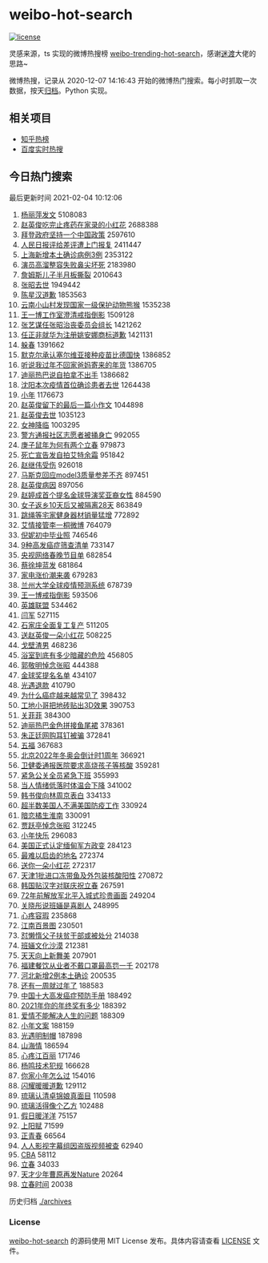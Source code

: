 # weibo-hot-search

[![license](https://img.shields.io/github/license/Arrackisarookie/weibo-hot-search)](https://github.com/Arrackisarookie/weibo-hot-search/blob/master/LICENSE)

灵感来源，ts 实现的微博热搜榜 [weibo-trending-hot-search](https://github.com/justjavac/weibo-trending-hot-search)，感谢[迷渡](https://github.com/justjavac)大佬的思路~

微博热搜，记录从 2020-12-07 14:16:43 开始的微博热门搜索。每小时抓取一次数据，按天[归档](./archives)。Python 实现。

## 相关项目
+ [知乎热榜](https://github.com/Arrackisarookie/zhihu-top-search)
+ [百度实时热搜](https://github.com/Arrackisarookie/baidu-hot-search)

## 今日热门搜索

<!-- Rank Begin -->

最后更新时间 2021-02-04 10:12:06

1. [杨丽萍发文](https://s.weibo.com/weibo?q=%23%E6%9D%A8%E4%B8%BD%E8%90%8D%E5%8F%91%E6%96%87%23&Refer=top) 5108083
1. [赵英俊吃完止疼药在家录的小红花](https://s.weibo.com/weibo?q=%23%E8%B5%B5%E8%8B%B1%E4%BF%8A%E5%90%83%E5%AE%8C%E6%AD%A2%E7%96%BC%E8%8D%AF%E5%9C%A8%E5%AE%B6%E5%BD%95%E7%9A%84%E5%B0%8F%E7%BA%A2%E8%8A%B1%23&Refer=top) 2688388
1. [拜登政府坚持一个中国政策](https://s.weibo.com/weibo?q=%23%E6%8B%9C%E7%99%BB%E6%94%BF%E5%BA%9C%E5%9D%9A%E6%8C%81%E4%B8%80%E4%B8%AA%E4%B8%AD%E5%9B%BD%E6%94%BF%E7%AD%96%23&Refer=top) 2597610
1. [人民日报评给差评遭上门报复](https://s.weibo.com/weibo?q=%23%E4%BA%BA%E6%B0%91%E6%97%A5%E6%8A%A5%E8%AF%84%E7%BB%99%E5%B7%AE%E8%AF%84%E9%81%AD%E4%B8%8A%E9%97%A8%E6%8A%A5%E5%A4%8D%23&Refer=top) 2411447
1. [上海新增本土确诊病例3例](https://s.weibo.com/weibo?q=%23%E4%B8%8A%E6%B5%B7%E6%96%B0%E5%A2%9E%E6%9C%AC%E5%9C%9F%E7%A1%AE%E8%AF%8A%E7%97%85%E4%BE%8B3%E4%BE%8B%23&Refer=top) 2353122
1. [演员高溜整容失败鼻尖坏死](https://s.weibo.com/weibo?q=%23%E6%BC%94%E5%91%98%E9%AB%98%E6%BA%9C%E6%95%B4%E5%AE%B9%E5%A4%B1%E8%B4%A5%E9%BC%BB%E5%B0%96%E5%9D%8F%E6%AD%BB%23&Refer=top) 2183980
1. [詹姆斯儿子半月板撕裂](https://s.weibo.com/weibo?q=%E8%A9%B9%E5%A7%86%E6%96%AF%E5%84%BF%E5%AD%90%E5%8D%8A%E6%9C%88%E6%9D%BF%E6%92%95%E8%A3%82&Refer=top) 2010643
1. [张昭去世](https://s.weibo.com/weibo?q=%23%E5%BC%A0%E6%98%AD%E5%8E%BB%E4%B8%96%23&Refer=top) 1949442
1. [陈星汉道歉](https://s.weibo.com/weibo?q=%E9%99%88%E6%98%9F%E6%B1%89%E9%81%93%E6%AD%89&Refer=top) 1853563
1. [云南小山村发现国家一级保护动物熊猴](https://s.weibo.com/weibo?q=%23%E4%BA%91%E5%8D%97%E5%B0%8F%E5%B1%B1%E6%9D%91%E5%8F%91%E7%8E%B0%E5%9B%BD%E5%AE%B6%E4%B8%80%E7%BA%A7%E4%BF%9D%E6%8A%A4%E5%8A%A8%E7%89%A9%E7%86%8A%E7%8C%B4%23&Refer=top) 1535238
1. [王一博工作室澄清戒指倒影](https://s.weibo.com/weibo?q=%23%E7%8E%8B%E4%B8%80%E5%8D%9A%E5%B7%A5%E4%BD%9C%E5%AE%A4%E6%BE%84%E6%B8%85%E6%88%92%E6%8C%87%E5%80%92%E5%BD%B1%23&Refer=top) 1509128
1. [张艺谋任张昭治丧委员会组长](https://s.weibo.com/weibo?q=%E5%BC%A0%E8%89%BA%E8%B0%8B%E4%BB%BB%E5%BC%A0%E6%98%AD%E6%B2%BB%E4%B8%A7%E5%A7%94%E5%91%98%E4%BC%9A%E7%BB%84%E9%95%BF&Refer=top) 1421262
1. [任正非就华为注册姚安娜商标道歉](https://s.weibo.com/weibo?q=%23%E4%BB%BB%E6%AD%A3%E9%9D%9E%E5%B0%B1%E5%8D%8E%E4%B8%BA%E6%B3%A8%E5%86%8C%E5%A7%9A%E5%AE%89%E5%A8%9C%E5%95%86%E6%A0%87%E9%81%93%E6%AD%89%23&Refer=top) 1421131
1. [躲春](https://s.weibo.com/weibo?q=%E8%BA%B2%E6%98%A5&Refer=top) 1391662
1. [默克尔承认塞尔维亚接种疫苗比德国快](https://s.weibo.com/weibo?q=%E9%BB%98%E5%85%8B%E5%B0%94%E6%89%BF%E8%AE%A4%E5%A1%9E%E5%B0%94%E7%BB%B4%E4%BA%9A%E6%8E%A5%E7%A7%8D%E7%96%AB%E8%8B%97%E6%AF%94%E5%BE%B7%E5%9B%BD%E5%BF%AB&Refer=top) 1386852
1. [听说我过年不回家爸妈寄来的年货](https://s.weibo.com/weibo?q=%23%E5%90%AC%E8%AF%B4%E6%88%91%E8%BF%87%E5%B9%B4%E4%B8%8D%E5%9B%9E%E5%AE%B6%E7%88%B8%E5%A6%88%E5%AF%84%E6%9D%A5%E7%9A%84%E5%B9%B4%E8%B4%A7%23&Refer=top) 1386705
1. [迪丽热巴说自拍拿不出手](https://s.weibo.com/weibo?q=%23%E8%BF%AA%E4%B8%BD%E7%83%AD%E5%B7%B4%E8%AF%B4%E8%87%AA%E6%8B%8D%E6%8B%BF%E4%B8%8D%E5%87%BA%E6%89%8B%23&Refer=top) 1386682
1. [沈阳本次疫情首位确诊患者去世](https://s.weibo.com/weibo?q=%23%E6%B2%88%E9%98%B3%E6%9C%AC%E6%AC%A1%E7%96%AB%E6%83%85%E9%A6%96%E4%BD%8D%E7%A1%AE%E8%AF%8A%E6%82%A3%E8%80%85%E5%8E%BB%E4%B8%96%23&Refer=top) 1264438
1. [小年](https://s.weibo.com/weibo?q=%E5%B0%8F%E5%B9%B4&Refer=top) 1176673
1. [赵英俊留下的最后一篇小作文](https://s.weibo.com/weibo?q=%23%E8%B5%B5%E8%8B%B1%E4%BF%8A%E7%95%99%E4%B8%8B%E7%9A%84%E6%9C%80%E5%90%8E%E4%B8%80%E7%AF%87%E5%B0%8F%E4%BD%9C%E6%96%87%23&Refer=top) 1044898
1. [赵英俊去世](https://s.weibo.com/weibo?q=%23%E8%B5%B5%E8%8B%B1%E4%BF%8A%E5%8E%BB%E4%B8%96%23&Refer=top) 1035123
1. [女神降临](https://s.weibo.com/weibo?q=%E5%A5%B3%E7%A5%9E%E9%99%8D%E4%B8%B4&Refer=top) 1003295
1. [警方通报社区志愿者被捅身亡](https://s.weibo.com/weibo?q=%23%E8%AD%A6%E6%96%B9%E9%80%9A%E6%8A%A5%E7%A4%BE%E5%8C%BA%E5%BF%97%E6%84%BF%E8%80%85%E8%A2%AB%E6%8D%85%E8%BA%AB%E4%BA%A1%23&Refer=top) 992055
1. [庚子鼠年为何有两个立春](https://s.weibo.com/weibo?q=%23%E5%BA%9A%E5%AD%90%E9%BC%A0%E5%B9%B4%E4%B8%BA%E4%BD%95%E6%9C%89%E4%B8%A4%E4%B8%AA%E7%AB%8B%E6%98%A5%23&Refer=top) 979873
1. [死亡宣告发自拍艾特余霜](https://s.weibo.com/weibo?q=%23%E6%AD%BB%E4%BA%A1%E5%AE%A3%E5%91%8A%E5%8F%91%E8%87%AA%E6%8B%8D%E8%89%BE%E7%89%B9%E4%BD%99%E9%9C%9C%23&Refer=top) 951842
1. [赵继伟受伤](https://s.weibo.com/weibo?q=%E8%B5%B5%E7%BB%A7%E4%BC%9F%E5%8F%97%E4%BC%A4&Refer=top) 926018
1. [马斯克回应model3质量参差不齐](https://s.weibo.com/weibo?q=%E9%A9%AC%E6%96%AF%E5%85%8B%E5%9B%9E%E5%BA%94model3%E8%B4%A8%E9%87%8F%E5%8F%82%E5%B7%AE%E4%B8%8D%E9%BD%90&Refer=top) 897451
1. [赵英俊病因](https://s.weibo.com/weibo?q=%E8%B5%B5%E8%8B%B1%E4%BF%8A%E7%97%85%E5%9B%A0&Refer=top) 897056
1. [赵婷成首个提名金球导演奖亚裔女性](https://s.weibo.com/weibo?q=%E8%B5%B5%E5%A9%B7%E6%88%90%E9%A6%96%E4%B8%AA%E6%8F%90%E5%90%8D%E9%87%91%E7%90%83%E5%AF%BC%E6%BC%94%E5%A5%96%E4%BA%9A%E8%A3%94%E5%A5%B3%E6%80%A7&Refer=top) 884590
1. [女子返乡10天后又被隔离28天](https://s.weibo.com/weibo?q=%23%E5%A5%B3%E5%AD%90%E8%BF%94%E4%B9%A110%E5%A4%A9%E5%90%8E%E5%8F%88%E8%A2%AB%E9%9A%94%E7%A6%BB28%E5%A4%A9%23&Refer=top) 863849
1. [跳绳等宅家健身器材销量猛增](https://s.weibo.com/weibo?q=%23%E8%B7%B3%E7%BB%B3%E7%AD%89%E5%AE%85%E5%AE%B6%E5%81%A5%E8%BA%AB%E5%99%A8%E6%9D%90%E9%94%80%E9%87%8F%E7%8C%9B%E5%A2%9E%23&Refer=top) 772892
1. [艾情接管李一桐微博](https://s.weibo.com/weibo?q=%23%E8%89%BE%E6%83%85%E6%8E%A5%E7%AE%A1%E6%9D%8E%E4%B8%80%E6%A1%90%E5%BE%AE%E5%8D%9A%23&Refer=top) 764079
1. [倪妮初中毕业照](https://s.weibo.com/weibo?q=%23%E5%80%AA%E5%A6%AE%E5%88%9D%E4%B8%AD%E6%AF%95%E4%B8%9A%E7%85%A7%23&Refer=top) 746546
1. [9种高发癌症筛查清单](https://s.weibo.com/weibo?q=%239%E7%A7%8D%E9%AB%98%E5%8F%91%E7%99%8C%E7%97%87%E7%AD%9B%E6%9F%A5%E6%B8%85%E5%8D%95%23&Refer=top) 733147
1. [央视网络春晚节目单](https://s.weibo.com/weibo?q=%E5%A4%AE%E8%A7%86%E7%BD%91%E7%BB%9C%E6%98%A5%E6%99%9A%E8%8A%82%E7%9B%AE%E5%8D%95&Refer=top) 682854
1. [蔡徐坤蓝发](https://s.weibo.com/weibo?q=%23%E8%94%A1%E5%BE%90%E5%9D%A4%E8%93%9D%E5%8F%91%23&Refer=top) 681864
1. [家电涨价潮来袭](https://s.weibo.com/weibo?q=%E5%AE%B6%E7%94%B5%E6%B6%A8%E4%BB%B7%E6%BD%AE%E6%9D%A5%E8%A2%AD&Refer=top) 679283
1. [兰州大学全球疫情预测系统](https://s.weibo.com/weibo?q=%E5%85%B0%E5%B7%9E%E5%A4%A7%E5%AD%A6%E5%85%A8%E7%90%83%E7%96%AB%E6%83%85%E9%A2%84%E6%B5%8B%E7%B3%BB%E7%BB%9F&Refer=top) 678739
1. [王一博戒指倒影](https://s.weibo.com/weibo?q=%23%E7%8E%8B%E4%B8%80%E5%8D%9A%E6%88%92%E6%8C%87%E5%80%92%E5%BD%B1%23&Refer=top) 593506
1. [英雄联盟](https://s.weibo.com/weibo?q=%E8%8B%B1%E9%9B%84%E8%81%94%E7%9B%9F&Refer=top) 534462
1. [闫军](https://s.weibo.com/weibo?q=%E9%97%AB%E5%86%9B&Refer=top) 527115
1. [石家庄全面复工复产](https://s.weibo.com/weibo?q=%23%E7%9F%B3%E5%AE%B6%E5%BA%84%E5%85%A8%E9%9D%A2%E5%A4%8D%E5%B7%A5%E5%A4%8D%E4%BA%A7%23&Refer=top) 511205
1. [送赵英俊一朵小红花](https://s.weibo.com/weibo?q=%23%E9%80%81%E8%B5%B5%E8%8B%B1%E4%BF%8A%E4%B8%80%E6%9C%B5%E5%B0%8F%E7%BA%A2%E8%8A%B1%23&Refer=top) 508225
1. [戈壁渣男](https://s.weibo.com/weibo?q=%23%E6%88%88%E5%A3%81%E6%B8%A3%E7%94%B7%23&Refer=top) 468236
1. [浴室到底有多少暗藏的危险](https://s.weibo.com/weibo?q=%23%E6%B5%B4%E5%AE%A4%E5%88%B0%E5%BA%95%E6%9C%89%E5%A4%9A%E5%B0%91%E6%9A%97%E8%97%8F%E7%9A%84%E5%8D%B1%E9%99%A9%23&Refer=top) 456805
1. [郭敬明悼念张昭](https://s.weibo.com/weibo?q=%E9%83%AD%E6%95%AC%E6%98%8E%E6%82%BC%E5%BF%B5%E5%BC%A0%E6%98%AD&Refer=top) 444388
1. [金球奖提名名单](https://s.weibo.com/weibo?q=%E9%87%91%E7%90%83%E5%A5%96%E6%8F%90%E5%90%8D%E5%90%8D%E5%8D%95&Refer=top) 434107
1. [光遇退款](https://s.weibo.com/weibo?q=%E5%85%89%E9%81%87%E9%80%80%E6%AC%BE&Refer=top) 410790
1. [为什么癌症越来越常见了](https://s.weibo.com/weibo?q=%23%E4%B8%BA%E4%BB%80%E4%B9%88%E7%99%8C%E7%97%87%E8%B6%8A%E6%9D%A5%E8%B6%8A%E5%B8%B8%E8%A7%81%E4%BA%86%23&Refer=top) 398432
1. [工地小哥把地砖贴出3D效果](https://s.weibo.com/weibo?q=%23%E5%B7%A5%E5%9C%B0%E5%B0%8F%E5%93%A5%E6%8A%8A%E5%9C%B0%E7%A0%96%E8%B4%B4%E5%87%BA3D%E6%95%88%E6%9E%9C%23&Refer=top) 390753
1. [关菲菲](https://s.weibo.com/weibo?q=%E5%85%B3%E8%8F%B2%E8%8F%B2&Refer=top) 384300
1. [迪丽热巴金色拼接鱼尾裙](https://s.weibo.com/weibo?q=%23%E8%BF%AA%E4%B8%BD%E7%83%AD%E5%B7%B4%E9%87%91%E8%89%B2%E6%8B%BC%E6%8E%A5%E9%B1%BC%E5%B0%BE%E8%A3%99%23&Refer=top) 378361
1. [朱正廷网购耳钉被骗](https://s.weibo.com/weibo?q=%23%E6%9C%B1%E6%AD%A3%E5%BB%B7%E7%BD%91%E8%B4%AD%E8%80%B3%E9%92%89%E8%A2%AB%E9%AA%97%23&Refer=top) 372841
1. [五福](https://s.weibo.com/weibo?q=%E4%BA%94%E7%A6%8F&Refer=top) 367683
1. [北京2022年冬奥会倒计时1周年](https://s.weibo.com/weibo?q=%23%E5%8C%97%E4%BA%AC2022%E5%B9%B4%E5%86%AC%E5%A5%A5%E4%BC%9A%E5%80%92%E8%AE%A1%E6%97%B61%E5%91%A8%E5%B9%B4%23&Refer=top) 366921
1. [卫健委通报医院要求高烧孩子等核酸](https://s.weibo.com/weibo?q=%23%E5%8D%AB%E5%81%A5%E5%A7%94%E9%80%9A%E6%8A%A5%E5%8C%BB%E9%99%A2%E8%A6%81%E6%B1%82%E9%AB%98%E7%83%A7%E5%AD%A9%E5%AD%90%E7%AD%89%E6%A0%B8%E9%85%B8%23&Refer=top) 359281
1. [紧急公关全员紧急下班](https://s.weibo.com/weibo?q=%23%E7%B4%A7%E6%80%A5%E5%85%AC%E5%85%B3%E5%85%A8%E5%91%98%E7%B4%A7%E6%80%A5%E4%B8%8B%E7%8F%AD%23&Refer=top) 355993
1. [当人情绪低落时体温会下降](https://s.weibo.com/weibo?q=%23%E5%BD%93%E4%BA%BA%E6%83%85%E7%BB%AA%E4%BD%8E%E8%90%BD%E6%97%B6%E4%BD%93%E6%B8%A9%E4%BC%9A%E4%B8%8B%E9%99%8D%23&Refer=top) 341002
1. [韩书俊向林周京表白](https://s.weibo.com/weibo?q=%23%E9%9F%A9%E4%B9%A6%E4%BF%8A%E5%90%91%E6%9E%97%E5%91%A8%E4%BA%AC%E8%A1%A8%E7%99%BD%23&Refer=top) 334133
1. [超半数美国人不满美国防疫工作](https://s.weibo.com/weibo?q=%E8%B6%85%E5%8D%8A%E6%95%B0%E7%BE%8E%E5%9B%BD%E4%BA%BA%E4%B8%8D%E6%BB%A1%E7%BE%8E%E5%9B%BD%E9%98%B2%E7%96%AB%E5%B7%A5%E4%BD%9C&Refer=top) 330924
1. [暗恋橘生淮南](https://s.weibo.com/weibo?q=%E6%9A%97%E6%81%8B%E6%A9%98%E7%94%9F%E6%B7%AE%E5%8D%97&Refer=top) 330091
1. [贾跃亭悼念张昭](https://s.weibo.com/weibo?q=%E8%B4%BE%E8%B7%83%E4%BA%AD%E6%82%BC%E5%BF%B5%E5%BC%A0%E6%98%AD&Refer=top) 312245
1. [小年快乐](https://s.weibo.com/weibo?q=%E5%B0%8F%E5%B9%B4%E5%BF%AB%E4%B9%90&Refer=top) 296083
1. [美国正式认定缅甸军方政变](https://s.weibo.com/weibo?q=%23%E7%BE%8E%E5%9B%BD%E6%AD%A3%E5%BC%8F%E8%AE%A4%E5%AE%9A%E7%BC%85%E7%94%B8%E5%86%9B%E6%96%B9%E6%94%BF%E5%8F%98%23&Refer=top) 284123
1. [最难以启齿的地名](https://s.weibo.com/weibo?q=%23%E6%9C%80%E9%9A%BE%E4%BB%A5%E5%90%AF%E9%BD%BF%E7%9A%84%E5%9C%B0%E5%90%8D%23&Refer=top) 272374
1. [送你一朵小红花](https://s.weibo.com/weibo?q=%E9%80%81%E4%BD%A0%E4%B8%80%E6%9C%B5%E5%B0%8F%E7%BA%A2%E8%8A%B1&Refer=top) 272317
1. [天津1批进口冻带鱼及外包装核酸阳性](https://s.weibo.com/weibo?q=%23%E5%A4%A9%E6%B4%A51%E6%89%B9%E8%BF%9B%E5%8F%A3%E5%86%BB%E5%B8%A6%E9%B1%BC%E5%8F%8A%E5%A4%96%E5%8C%85%E8%A3%85%E6%A0%B8%E9%85%B8%E9%98%B3%E6%80%A7%23&Refer=top) 270872
1. [韩国贴汉字对联庆祝立春](https://s.weibo.com/weibo?q=%23%E9%9F%A9%E5%9B%BD%E8%B4%B4%E6%B1%89%E5%AD%97%E5%AF%B9%E8%81%94%E5%BA%86%E7%A5%9D%E7%AB%8B%E6%98%A5%23&Refer=top) 267591
1. [72年前解放军北平入城式珍贵画面](https://s.weibo.com/weibo?q=72%E5%B9%B4%E5%89%8D%E8%A7%A3%E6%94%BE%E5%86%9B%E5%8C%97%E5%B9%B3%E5%85%A5%E5%9F%8E%E5%BC%8F%E7%8F%8D%E8%B4%B5%E7%94%BB%E9%9D%A2&Refer=top) 249204
1. [关晓彤说班婳是喜剧人](https://s.weibo.com/weibo?q=%23%E5%85%B3%E6%99%93%E5%BD%A4%E8%AF%B4%E7%8F%AD%E5%A9%B3%E6%98%AF%E5%96%9C%E5%89%A7%E4%BA%BA%23&Refer=top) 248995
1. [心疼容瑕](https://s.weibo.com/weibo?q=%23%E5%BF%83%E7%96%BC%E5%AE%B9%E7%91%95%23&Refer=top) 235868
1. [江南百景图](https://s.weibo.com/weibo?q=%E6%B1%9F%E5%8D%97%E7%99%BE%E6%99%AF%E5%9B%BE&Refer=top) 230501
1. [怼懒惰父子扶贫干部或被处分](https://s.weibo.com/weibo?q=%23%E6%80%BC%E6%87%92%E6%83%B0%E7%88%B6%E5%AD%90%E6%89%B6%E8%B4%AB%E5%B9%B2%E9%83%A8%E6%88%96%E8%A2%AB%E5%A4%84%E5%88%86%23&Refer=top) 214038
1. [班婳文化沙漠](https://s.weibo.com/weibo?q=%23%E7%8F%AD%E5%A9%B3%E6%96%87%E5%8C%96%E6%B2%99%E6%BC%A0%23&Refer=top) 212381
1. [天天向上新舞美](https://s.weibo.com/weibo?q=%23%E5%A4%A9%E5%A4%A9%E5%90%91%E4%B8%8A%E6%96%B0%E8%88%9E%E7%BE%8E%23&Refer=top) 207901
1. [福建餐饮从业者不戴口罩最高罚一千](https://s.weibo.com/weibo?q=%23%E7%A6%8F%E5%BB%BA%E9%A4%90%E9%A5%AE%E4%BB%8E%E4%B8%9A%E8%80%85%E4%B8%8D%E6%88%B4%E5%8F%A3%E7%BD%A9%E6%9C%80%E9%AB%98%E7%BD%9A%E4%B8%80%E5%8D%83%23&Refer=top) 202178
1. [河北新增2例本土确诊](https://s.weibo.com/weibo?q=%23%E6%B2%B3%E5%8C%97%E6%96%B0%E5%A2%9E2%E4%BE%8B%E6%9C%AC%E5%9C%9F%E7%A1%AE%E8%AF%8A%23&Refer=top) 200535
1. [还有一周就过年了](https://s.weibo.com/weibo?q=%23%E8%BF%98%E6%9C%89%E4%B8%80%E5%91%A8%E5%B0%B1%E8%BF%87%E5%B9%B4%E4%BA%86%23&Refer=top) 188583
1. [中国十大高发癌症预防手册](https://s.weibo.com/weibo?q=%23%E4%B8%AD%E5%9B%BD%E5%8D%81%E5%A4%A7%E9%AB%98%E5%8F%91%E7%99%8C%E7%97%87%E9%A2%84%E9%98%B2%E6%89%8B%E5%86%8C%23&Refer=top) 188492
1. [2021年你的年终奖有多少](https://s.weibo.com/weibo?q=%232021%E5%B9%B4%E4%BD%A0%E7%9A%84%E5%B9%B4%E7%BB%88%E5%A5%96%E6%9C%89%E5%A4%9A%E5%B0%91%23&Refer=top) 188392
1. [爱情不能解决人生的问题](https://s.weibo.com/weibo?q=%E7%88%B1%E6%83%85%E4%B8%8D%E8%83%BD%E8%A7%A3%E5%86%B3%E4%BA%BA%E7%94%9F%E7%9A%84%E9%97%AE%E9%A2%98&Refer=top) 188309
1. [小年文案](https://s.weibo.com/weibo?q=%E5%B0%8F%E5%B9%B4%E6%96%87%E6%A1%88&Refer=top) 188159
1. [光遇明制帽](https://s.weibo.com/weibo?q=%E5%85%89%E9%81%87%E6%98%8E%E5%88%B6%E5%B8%BD&Refer=top) 187898
1. [山海情](https://s.weibo.com/weibo?q=%E5%B1%B1%E6%B5%B7%E6%83%85&Refer=top) 186594
1. [心疼江百丽](https://s.weibo.com/weibo?q=%E5%BF%83%E7%96%BC%E6%B1%9F%E7%99%BE%E4%B8%BD&Refer=top) 171746
1. [杨鸣技术犯规](https://s.weibo.com/weibo?q=%23%E6%9D%A8%E9%B8%A3%E6%8A%80%E6%9C%AF%E7%8A%AF%E8%A7%84%23&Refer=top) 166628
1. [你家小年怎么过](https://s.weibo.com/weibo?q=%23%E4%BD%A0%E5%AE%B6%E5%B0%8F%E5%B9%B4%E6%80%8E%E4%B9%88%E8%BF%87%23&Refer=top) 154016
1. [闪耀暖暖道歉](https://s.weibo.com/weibo?q=%23%E9%97%AA%E8%80%80%E6%9A%96%E6%9A%96%E9%81%93%E6%AD%89%23&Refer=top) 129112
1. [琉璃认清卓锦娘真面目](https://s.weibo.com/weibo?q=%23%E7%90%89%E7%92%83%E8%AE%A4%E6%B8%85%E5%8D%93%E9%94%A6%E5%A8%98%E7%9C%9F%E9%9D%A2%E7%9B%AE%23&Refer=top) 110598
1. [琉璃活得像个乙方](https://s.weibo.com/weibo?q=%23%E7%90%89%E7%92%83%E6%B4%BB%E5%BE%97%E5%83%8F%E4%B8%AA%E4%B9%99%E6%96%B9%23&Refer=top) 102488
1. [假日暖洋洋](https://s.weibo.com/weibo?q=%E5%81%87%E6%97%A5%E6%9A%96%E6%B4%8B%E6%B4%8B&Refer=top) 75157
1. [上阳赋](https://s.weibo.com/weibo?q=%E4%B8%8A%E9%98%B3%E8%B5%8B&Refer=top) 71599
1. [正青春](https://s.weibo.com/weibo?q=%E6%AD%A3%E9%9D%92%E6%98%A5&Refer=top) 66564
1. [人人影视字幕组因盗版视频被查](https://s.weibo.com/weibo?q=%23%E4%BA%BA%E4%BA%BA%E5%BD%B1%E8%A7%86%E5%AD%97%E5%B9%95%E7%BB%84%E5%9B%A0%E7%9B%97%E7%89%88%E8%A7%86%E9%A2%91%E8%A2%AB%E6%9F%A5%23&Refer=top) 62940
1. [CBA](https://s.weibo.com/weibo?q=CBA&Refer=top) 58112
1. [立春](https://s.weibo.com/weibo?q=%23%E7%AB%8B%E6%98%A5%23&Refer=top) 34033
1. [天才少年曹原再发Nature](https://s.weibo.com/weibo?q=%23%E5%A4%A9%E6%89%8D%E5%B0%91%E5%B9%B4%E6%9B%B9%E5%8E%9F%E5%86%8D%E5%8F%91Nature%23&Refer=top) 20264
1. [立春时间](https://s.weibo.com/weibo?q=%E7%AB%8B%E6%98%A5%E6%97%B6%E9%97%B4&Refer=top) 20038
<!-- Rank End -->

历史归档 [./archives](./archives)

### License

[weibo-hot-search](https://github.com/Arrackisarookie/weibo-hot-search) 的源码使用 MIT License 发布。具体内容请查看 [LICENSE](./LICENSE) 文件。
